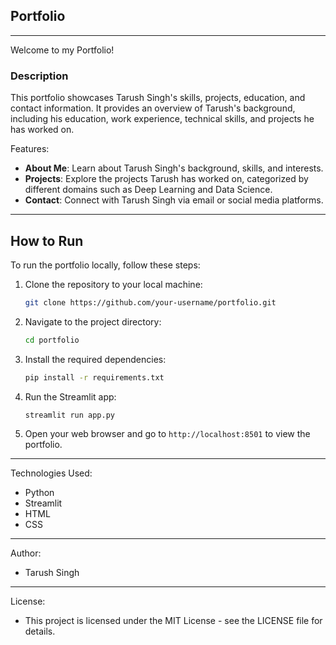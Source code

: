 ## Portfolio

---

Welcome to my Portfolio!
### Description

This portfolio showcases Tarush Singh's skills, projects, education, and contact information. It provides an overview of Tarush's background, including his education, work experience, technical skills, and projects he has worked on.

Features:
- **About Me**: Learn about Tarush Singh's background, skills, and interests.
- **Projects**: Explore the projects Tarush has worked on, categorized by different domains such as Deep Learning and Data Science.
- **Contact**: Connect with Tarush Singh via email or social media platforms.

---

## How to Run

To run the portfolio locally, follow these steps:

1. Clone the repository to your local machine:

    ```bash
    git clone https://github.com/your-username/portfolio.git
    ```

2. Navigate to the project directory:

    ```bash
    cd portfolio
    ```

3. Install the required dependencies:

    ```bash
    pip install -r requirements.txt
    ```

4. Run the Streamlit app:

    ```bash
    streamlit run app.py
    ```

5. Open your web browser and go to `http://localhost:8501` to view the portfolio.

---

Technologies Used:
- Python
- Streamlit
- HTML
- CSS

---

Author:
- Tarush Singh

---

License:
- This project is licensed under the MIT License - see the LICENSE file for details.